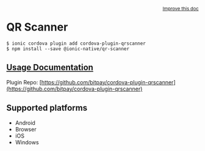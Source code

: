 <a style="float:right;font-size:12px;" href="http://github.com/ionic-team/ionic-native/edit/master/src/@ionic-native/plugins/qr-scanner/index.ts#L58">
  Improve this doc
</a>

# QR Scanner

```
$ ionic cordova plugin add cordova-plugin-qrscanner
$ npm install --save @ionic-native/qr-scanner
```

## [Usage Documentation](https://ionicframework.com/docs/native/qr-scanner/)

Plugin Repo: [https://github.com/bitpay/cordova-plugin-qrscanner](https://github.com/bitpay/cordova-plugin-qrscanner)



## Supported platforms
- Android
- Browser
- iOS
- Windows



